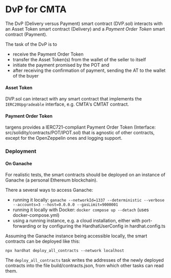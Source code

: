 # DvP for CMTA



The DvP (Delivery versus Payment) smart contract (DVP.sol) interacts with an Asset Token smart contract (Delivery) and a _Payment Order Token_ smart contract (Payment).

The task of the DvP is to

* receive the Payment Order Token
* transfer the Asset Token(s) from the wallet of the seller to itself
* initiate the payment promised by the POT and
* after receiving the confirmation of payment, sending the AT to the wallet of the buyer

#### Asset Token

DVP.sol can interact with any smart contract that implements the `IERC20Upgradeable` interface, e.g. CMTA's CMTAT contract.

#### Payment Order Token

targens provides a IERC721-compliant Payment Order Token (Interface: src/solidity/contracts/POT/IPOT.sol) that is agnostic of other contracts, except for the OpenZeppelin ones and logging support.



### Deployment

#### On Ganache

For realistic tests, the smart contracts should be deployed on an instance of Ganache (a personal Ethereum blockchain).

There a several ways to access Ganache:

* running it locally: `ganache --networkId=1337 --deterministic --verbose --accounts=3 --host=0.0.0.0 --gasLimit=9000001`
* running it locally with Docker: `docker compose up --detach` (uses docker-compose.yml)
* using a running instance, e.g. a cloud installation, either with port-forwarding or by configuring the HardhatUserConfig in hardhat.config.ts

Assuming the Ganache instance being accessible locally, the smart contracts can be deployed like this:

`npx hardhat deploy_all_contracts --network localhost`


The `deploy_all_contracts` task writes the addresses of the newly deployed contracts into the file build/contracts.json, from which other tasks can read them.

